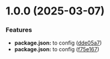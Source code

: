 # 1.0.0 (2025-03-07)


### Features

* **package.json:** to config ([dde05a7](https://github.com/avvoronov549/git-extended/commit/dde05a7fd085029be3ed2bf7c52346b8124acce4))
* **package.json:** to config ([f75e167](https://github.com/avvoronov549/git-extended/commit/f75e1678c05154c1f5b1057e09a90454e518cb15))



